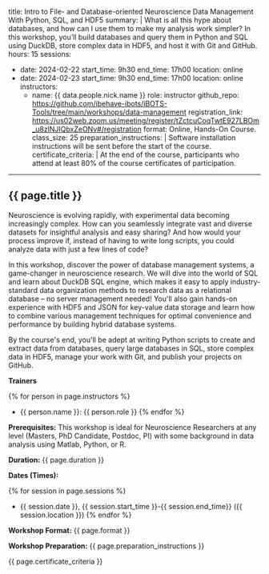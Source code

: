title: Intro to File- and Database-oriented Neuroscience Data Management With Python, SQL, and HDF5
summary: |
    What is all this hype about databases, and how can I use them to make my analysis work simpler?  In this workshop, you’ll build databases and query them in Python and SQL using DuckDB, store complex data in HDF5, and host it with Git and GitHub.
hours: 15
sessions:
- date: 2024-02-22
  start_time: 9h30
  end_time: 17h00
  location: online
- date: 2024-02-23
  start_time: 9h30
  end_time: 17h00
  location: online
instructors:
  - name: {{ data.people.nick.name }}
    role: instructor
github_repo: https://github.com/ibehave-ibots/iBOTS-Tools/tree/main/workshops/data-management
registration_link: https://us02web.zoom.us/meeting/register/tZctcuCoqTwtE927LBOm_u8zlNJIQbxZeONv#/registration
format: Online, Hands-On Course. 
class_size: 25
preparation_instructions: |
    Software installation instructions will be sent before the start of the course.
certificate_criteria: | 
    At the end of the course, participants who attend at least 80% of the course certificates of participation.
---

## {{ page.title }}

Neuroscience is evolving rapidly, with experimental data becoming increasingly complex. How can you seamlessly integrate vast and diverse datasets for insightful analysis and easy sharing? And how would your process improve if, instead of having to write long scripts, you could analyze data with just a few lines of code?

In this workshop, discover the power of database management systems, a game-changer in neuroscience research. We will dive into the world of SQL and learn about DuckDB SQL engine, which makes it easy to apply industry-standard data organization methods to research data as a relational database – no server management needed! You'll also gain hands-on experience with HDF5 and JSON for key-value data storage and learn how to  combine various management techniques for optimal convenience and performance by building hybrid database systems. 

By the course's end, you'll be adept at writing Python scripts to create and extract data from databases, query large databases in SQL, store complex data in HDF5, manage your work with Git, and publish your projects on GitHub.

**Trainers**

{% for person in page.instructors %}
  - {{ person.name }}: {{ person.role }}
{% endfor %}

**Prerequisites:** This workshop is ideal for Neuroscience Researchers at any level (Masters, PhD Candidate, Postdoc, PI) with some background in data analysis using Matlab, Python, or R.

**Duration:** {{ page.duration }}

**Dates (Times):**

{% for session in page.sessions %}
- {{ session.date }}, {{ session.start_time }}-{{ session.end_time}} ({{ session.location }})
{% endfor %}

**Workshop Format:** {{ page.format }}

**Workshop Preparation:** {{ page.preparation_instructions }}

{{ page.certificate_criteria }}